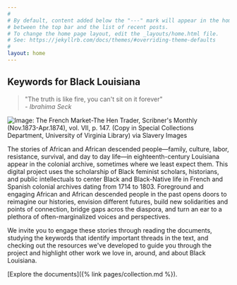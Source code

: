 ```yaml
---
#
# By default, content added below the "---" mark will appear in the home page
# between the top bar and the list of recent posts.
# To change the home page layout, edit the _layouts/home.html file.
# See: https://jekyllrb.com/docs/themes/#overriding-theme-defaults
#
layout: home
---
```


## Keywords for Black Louisiana


> "The truth is like fire, you can't sit on it forever"  
*- Ibrahima Seck*


![Image: The French Market-The Hen Trader, Scribner's Monthly (Nov.1873-Apr.1874), vol. VII, p. 147. (Copy in Special Collections Department, University of Virginia Library) via [Slavery Images](http://slaveryimages.org/s/slaveryimages/item/754)](assets/figures/poultry+vendor.png)

The stories of African and African descended people—family, culture, labor, resistance, survival, and day to day life—in eighteenth-century Louisiana appear in the colonial archive, sometimes where we least expect them. This digital project uses the scholarship of Black feminist scholars, historians, and public intellectuals to center Black and Black-Native life in French and Spanish colonial archives dating from 1714 to 1803. Foreground and engaging African and African descended people in the past opens doors to reimagine our histories, envision different futures, build new solidarities and points of connection, bridge gaps acros the diaspora, and turn an ear to a plethora of often-marginalized voices and perspectives.

We invite you to engage these stories through reading the documents, studying the keywords that identify important threads in the text, and checking out the resources we've developed to guide you through the project and highlight other work we love in, around, and about Black Louisiana.  

[Explore the documents]({% link pages/collection.md %}).